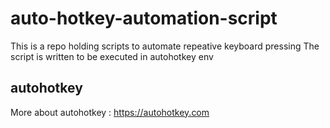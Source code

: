 # auto-hotkey-automation-script
This is a repo holding scripts to automate repeative keyboard pressing
The script is written to be executed in autohotkey env

## autohotkey
More about autohotkey : https://autohotkey.com
